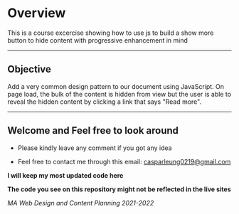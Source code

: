 # Overview 

This is a course excercise showing how to use js to build a show more button to hide content with progressive enhancement in mind

---

## Objective

Add a very common design pattern to our document using JavaScript. On page load, the bulk of the content is hidden from view but the user is able to reveal the hidden content by clicking a link that says "Read more".

---

## Welcome and Feel free to look around

* Please kindly leave any comment if you got any idea

* Feel free to contact me through this email: casparleung0219@gmail.com


**I will keep my most updated code here**

**The code you see on this repository might not be reflected in the live sites**

*MA Web Design and Content Planning 2021-2022*